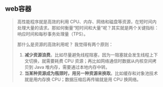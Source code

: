 ## web容器

>高性能程序就是高效的利用 CPU、内存、网络和磁盘等资源，在短时间内处理大量的请求。那如何衡量“短时间和大量”呢？其实就是两个关键指标：响应时间和每秒事务处理量（TPS）。
>
>那什么是资源的高效利用呢？ 我觉得有两个原则：
>
>1. **减少资源浪费**。比如尽量避免线程阻塞，因为一阻塞就会发生线程上下文切换，就需要耗费 CPU 资源；再比如网络通信时数据从内核空间拷贝到 Java 堆内存，需要通过本地内存中转。
>2. **当某种资源成为瓶颈时，用另一种资源来换取**。比如缓存和对象池技术就是用内存换 CPU；数据压缩后再传输就是用 CPU 换网络。
>
>